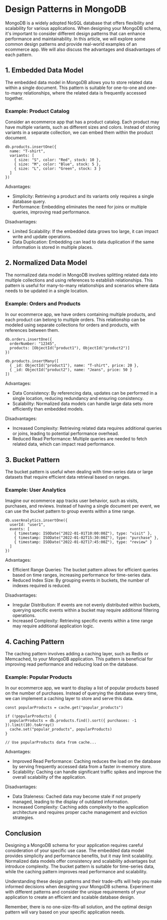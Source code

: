 # Design Patterns in MongoDB

MongoDB is a widely adopted NoSQL database that offers flexibility and scalability for various applications. When designing your MongoDB schema, it's important to consider different design patterns that can enhance performance and maintainability. In this article, we will explore some common design patterns and provide real-world examples of an ecommerce app. We will also discuss the advantages and disadvantages of each pattern.

## 1. Embedded Data Model

The embedded data model in MongoDB allows you to store related data within a single document. This pattern is suitable for one-to-one and one-to-many relationships, where the related data is frequently accessed together.

### Example: Product Catalog

Consider an ecommerce app that has a product catalog. Each product may have multiple variants, such as different sizes and colors. Instead of storing variants in a separate collection, we can embed them within the product document.

```mongosh
db.products.insertOne({
  name: "T-shirt",
  variants: [
    { size: "S", color: "Red", stock: 10 },
    { size: "M", color: "Blue", stock: 5 },
    { size: "L", color: "Green", stock: 3 }
  ]
})
```

Advantages:
- Simplicity: Retrieving a product and its variants only requires a single database query.
- Performance: Embedding eliminates the need for joins or multiple queries, improving read performance.
  
Disadvantages:
- Limited Scalability: If the embedded data grows too large, it can impact write and update operations.
- Data Duplication: Embedding can lead to data duplication if the same information is stored in multiple places.

## 2. Normalized Data Model

The normalized data model in MongoDB involves splitting related data into multiple collections and using references to establish relationships. This pattern is useful for many-to-many relationships and scenarios where data needs to be updated in a single location.

### Example: Orders and Products

In our ecommerce app, we have orders containing multiple products, and each product can belong to multiple orders. This relationship can be modeled using separate collections for orders and products, with references between them.

```mongosh
db.orders.insertOne({
  orderNumber: "12345",
  products: [ObjectId("product1"), ObjectId("product2")]
})

db.products.insertMany([
  { _id: ObjectId("product1"), name: "T-shirt", price: 20 },
  { _id: ObjectId("product2"), name: "Jeans", price: 50 }
])
```

Advantages:
- Data Consistency: By referencing data, updates can be performed in a single location, reducing redundancy and ensuring consistency.
- Scalability: Normalized data models can handle large data sets more efficiently than embedded models.

Disadvantages:
- Increased Complexity: Retrieving related data requires additional queries or joins, leading to potential performance overhead.
- Reduced Read Performance: Multiple queries are needed to fetch related data, which can impact read performance.

## 3. Bucket Pattern

The bucket pattern is useful when dealing with time-series data or large datasets that require efficient data retrieval based on ranges.

### Example: User Analytics

Imagine our ecommerce app tracks user behavior, such as visits, purchases, and reviews. Instead of having a single document per event, we can use the bucket pattern to group events within a time range.

```mongosh
db.userAnalytics.insertOne({
  userId: "user1",
  events: [
    { timestamp: ISODate("2022-01-01T10:00:00Z"), type: "visit" },
    { timestamp: ISODate("2022-01-02T15:30:00Z"), type: "purchase" },
    { timestamp: ISODate("2022-01-02T17:45:00Z"), type: "review" }
  ]
})
```

Advantages:
- Efficient Range Queries: The bucket pattern allows for efficient queries based on time ranges, increasing performance for time-series data.
- Reduced Index Size: By grouping events in buckets, the number of indexes required is reduced.

Disadvantages:
- Irregular Distribution: If events are not evenly distributed within buckets, querying specific events within a bucket may require additional filtering operations.
- Increased Complexity: Retrieving specific events within a time range may require additional application logic.

## 4. Caching Pattern

The caching pattern involves adding a caching layer, such as Redis or Memcached, to your MongoDB application. This pattern is beneficial for improving read performance and reducing load on the database.

### Example: Popular Products

In our ecommerce app, we want to display a list of popular products based on the number of purchases. Instead of querying the database every time, we can implement a caching layer to store and serve this data.

```mongosh
const popularProducts = cache.get("popular_products")

if (!popularProducts) {
  popularProducts = db.products.find().sort({ purchases: -1 }).limit(10).toArray()
  cache.set("popular_products", popularProducts)
}

// Use popularProducts data from cache...
```

Advantages:
- Improved Read Performance: Caching reduces the load on the database by serving frequently accessed data from a faster in-memory store.
- Scalability: Caching can handle significant traffic spikes and improve the overall scalability of the application.

Disadvantages:
- Data Staleness: Cached data may become stale if not properly managed, leading to the display of outdated information.
- Increased Complexity: Caching adds complexity to the application architecture and requires proper cache management and eviction strategies.

## Conclusion

Designing a MongoDB schema for your application requires careful consideration of your specific use case. The embedded data model provides simplicity and performance benefits, but it may limit scalability. Normalized data models offer consistency and scalability advantages but introduce complexity. The bucket pattern is suitable for time-series data, while the caching pattern improves read performance and scalability.

Understanding these design patterns and their trade-offs will help you make informed decisions when designing your MongoDB schema. Experiment with different patterns and consider the unique requirements of your application to create an efficient and scalable database design.

Remember, there is no one-size-fits-all solution, and the optimal design pattern will vary based on your specific application needs.